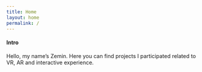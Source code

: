 ```yaml
---
title: Home 
layout: home
permalink: /
---
```


#### Intro

Hello, my name’s Zemin. Here you can find projects I participated related to VR, AR and interactive experience.
